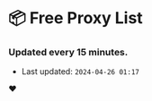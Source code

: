 # :package: Free Proxy List
### Updated every 15 minutes.

- Last updated: `2024-04-26 01:17`

:heart:
